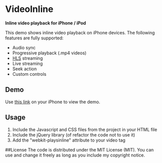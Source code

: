 # VideoInline
**Inline video playback for iPhone / iPod**

This demo shows inline video playback on iPhone devices. The following features are fully supported:
* Audio sync
* Progressive playback (.mp4 videos)
* [HLS](https://developer.apple.com/streaming/) streaming
* Live streaming
* Seek action
* Custom controls

## Demo
Use [this link](http://amirch1.github.io/VideoInline/) on your iPhone to view the demo.

## Usage
1. Include the Javascript and CSS files from the project in your HTML file
2. Include the jQuery library (of refactor the code not to use it)
3. Add the "webkit-playsinline" attribute to your video tag
 

##License
The code is distributed under the MIT License (MIT). You can use and change it freely as long as you include my copyright notice.
